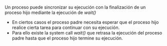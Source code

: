 Un proceso puede sincronizar su ejecución con la finalización de un proceso hijo mediante la ejecución de _wait()_

- En ciertos casos el proceso padre necesita esperar que el proceso hijo realice cierta tarea para continuar con su ejecución.
- Para ello existe la system call _wait()_ que retrasa la ejecución del proceso padre hasta que el proceso hijo termine su ejecución.